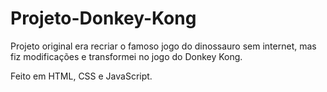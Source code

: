 # Projeto-Donkey-Kong
Projeto original era recriar o famoso jogo do dinossauro sem internet, mas fiz modificações e transformei no jogo do Donkey Kong.

Feito em HTML, CSS e JavaScript.
